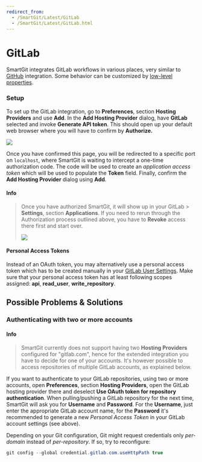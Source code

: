 ```yaml
---
redirect_from:
  - /SmartGit/Latest/GitLab
  - /SmartGit/Latest/GitLab.html
---
```


# GitLab

SmartGit integrates GitLab workflows in various places, very similar to [GitHub](GitHub-integration.md) integration. Some behavior can be customized by [low-level properties](../GUI/AdvancedSettings/System-Properties.md).

### Setup

To set up the GitLab integration, go to **Preferences**, section **Hosting Providers** and use **Add**. In the **Add Hosting Provider** dialog, have **GitLab** selected and invoke **Generate API token**. This should open up your default web browser where you will have to confirm by **Authorize.**

**![](../attachments/53215471/53215474.png)**

Once you have confirmed this page, you will be redirected to a specific port on `localhost`, where SmartGit is waiting to intercept a one-time authorization code. The code will be used to create an *application access token* which will be used to populate the **Token** field. Finally, confirm the **Add Hosting Provider** dialog using **Add**.

#### Info

> Once you have authorized SmartGit, it will show up in your GitLab > **Settings**, section **Applications**.
> If you need to rerun through the Authorization process outlined above, you have to **Revoke** access
> there first and start over.
>
> ![](../attachments/53215471/53215472.png)

#### Personal Access Tokens

Instead of an OAuth token, you may alternatively use a personal access token which has to be created manually in your [GitLab User Settings](https://gitlab.com/-/profile/personal_access_tokens). Make sure that your personal access token has at least following scopes assigned:
**api**, **read_user**, **write_repository**.

## Possible Problems & Solutions

### Authenticating with two or more accounts

#### Info

> SmartGit currently does not support having two **Hosting Providers**
> configured for "gitlab.com", hence for the extended integration
> you have to decide for one of your accounts. It's
> however possible to access repositories of multiple GitLab accounts, as
> explained below.

If you want to authenticate to your GitLab repositories, using two or more accounts, open **Preferences**, section **Hosting Providers**, open the GitLab hosting provider there and deselect **Use OAuth token for repository authentication**. When pulling/pushing a GitLab repository for the next time, SmartGit will ask you for **Username** and
**Password**. For the **Username**, just enter the appropriate GitLab account name, for the **Password** it's recommended to generate a new
*Personal Access Token* in your GitLab account settings (see above).

Depending on your Git configuration, Git might request credentials only
*per-domain* instead of *per-repository*. If so, try to reconfigure:

``` java
git config --global credential.gitlab.com.useHttpPath true
```

